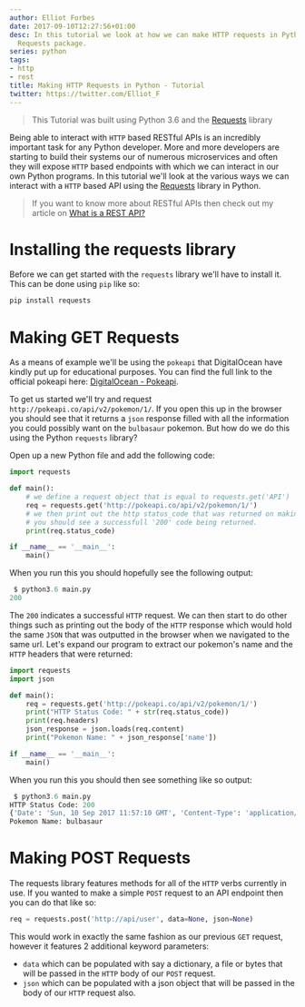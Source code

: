```yaml
---
author: Elliot Forbes
date: 2017-09-10T12:27:56+01:00
desc: In this tutorial we look at how we can make HTTP requests in Python using the
  Requests package.
series: python
tags:
- http
- rest
title: Making HTTP Requests in Python - Tutorial
twitter: https://twitter.com/Elliot_F
---
```


> This Tutorial was built using Python 3.6 and the [Requests](http://docs.python-requests.org/en/master/) library

Being able to interact with `HTTP` based RESTful APIs is an incredibly important task for any Python developer. More and more developers are starting to build their systems our of numerous microservices and often they will expose `HTTP` based endpoints with which we can interact in our own Python programs. In this tutorial we'll look at the various ways we can interact with a `HTTP` based API using the [Requests](http://docs.python-requests.org/en/master/) library in Python.

> If you want to know more about RESTful APIs then check out my article on [What is a REST API?](/general/what-is-a-rest-api/)

# Installing the requests library

Before we can get started with the `requests` library we'll have to install it. This can be done using `pip` like so:

```py
pip install requests
```

# Making GET Requests

As a means of example we'll be using the `pokeapi` that DigitalOcean have kindly put up for educational purposes. You can find the full link to the official pokeapi here: [DigitalOcean - Pokeapi](https://pokeapi.co/).

To get us started we'll try and request `http://pokeapi.co/api/v2/pokemon/1/`. If you open this up in the browser you should see that it returns a `json` response filled with all the information you could possibly want on the `bulbasaur` pokemon. But how do we do this using the Python `requests` library? 

Open up a new Python file and add the following code:

```py
import requests

def main():
    # we define a request object that is equal to requests.get('API')
    req = requests.get('http://pokeapi.co/api/v2/pokemon/1/')
    # we then print out the http status_code that was returned on making this request
    # you should see a successfull '200' code being returned.
    print(req.status_code)

if __name__ == '__main__':
    main()
```

When you run this you should hopefully see the following output:

```py
 $ python3.6 main.py
200
```

The `200` indicates a successful `HTTP` request. We can then start to do other things such as printing out the body of the `HTTP` response which would hold the same `JSON` that was outputted in the browser when we navigated to the same url. Let's expand our program to extract our pokemon's name and the `HTTP` headers that were returned:

```py
import requests
import json

def main():
    req = requests.get('http://pokeapi.co/api/v2/pokemon/1/')
    print("HTTP Status Code: " + str(req.status_code))
    print(req.headers)
    json_response = json.loads(req.content)
    print("Pokemon Name: " + json_response['name'])

if __name__ == '__main__':
    main()
```

When you run this you should then see something like so output:

```py
 $ python3.6 main.py
HTTP Status Code: 200
{'Date': 'Sun, 10 Sep 2017 11:57:10 GMT', 'Content-Type': 'application/json', 'Transfer-Encoding': 'chunked', 'Connection': 'keep-alive', 'Set-Cookie': '__cfduid=d6fed90089a596b94eaad6b530d584ffa1505044630; expires=Mon, 10-Sep-18 11:57:10 GMT; path=/; domain=.pokeapi.co; HttpOnly', 'Vary': 'Accept-Encoding, Cookie', 'X-Frame-Options': 'SAMEORIGIN', 'Allow': 'GET, HEAD, OPTIONS', 'X-XSS-Protection': '1; mode=block', 'Content-Encoding': 'gzip', 'Server': 'cloudflare-nginx', 'CF-RAY': '39c2354985bc6b8b-LHR'}
Pokemon Name: bulbasaur
```

# Making POST Requests

The requests library features methods for all of the `HTTP` verbs currently in use. If you wanted to make a simple `POST` request to an API endpoint then you can do that like so:

```py
req = requests.post('http://api/user', data=None, json=None)
``` 

This would work in exactly the same fashion as our previous `GET` request, however it features 2 additional keyword parameters:

* `data` which can be populated with say a dictionary, a file or bytes that will be passed in the `HTTP` body of our `POST` request.  
* `json` which can be populated with a json object that will be passed in the body of our `HTTP` request also.





